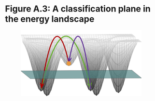 # Figure A.3: A classification plane in the energy landscape

<div align="center">
<img src="https://github.com/keith-murray/tikz-thesis-figures/blob/main/Appendix%20A/Figure%20A.3/Figure_A_3.png" alt="energy_abstraction" width="400"></img>
</div>